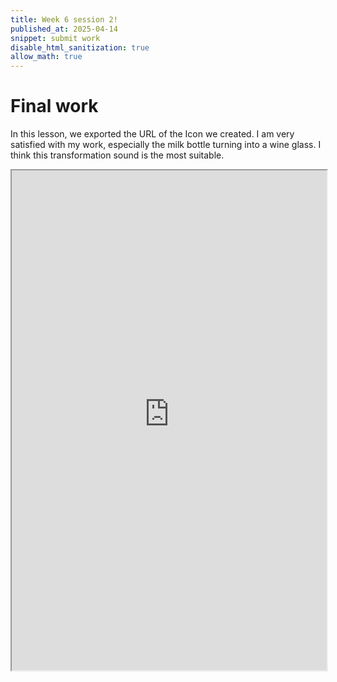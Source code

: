 ```yaml
---
title: Week 6 session 2!
published_at: 2025-04-14
snippet: submit work
disable_html_sanitization: true
allow_math: true
---
```


# Final work

In this lesson, we exported the URL of the Icon we created.
I am very satisfied with my work, especially the milk bottle turning into a wine glass. I think this transformation sound is the most suitable.

<iframe src="https://mopanvd-at2icon-25.deno.dev/" width="100%" height="800px"></iframe>

